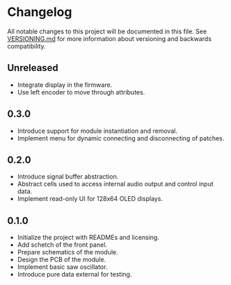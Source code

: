 # Changelog

All notable changes to this project will be documented in this file. See
[VERSIONING.md](VERSIONING.md) for more information about versioning and
backwards compatibility.

## Unreleased

* Integrate display in the firmware.
* Use left encoder to move through attributes.

## 0.3.0

* Introduce support for module instantiation and removal.
* Implement menu for dynamic connecting and disconnecting of patches.

## 0.2.0

* Introduce signal buffer abstraction.
* Abstract cells used to access internal audio output and control input data.
* Implement read-only UI for 128x64 OLED displays.

## 0.1.0

* Initialize the project with READMEs and licensing.
* Add schetch of the front panel.
* Prepare schematics of the module.
* Design the PCB of the module.
* Implement basic saw oscillator.
* Introduce pure data external for testing.
